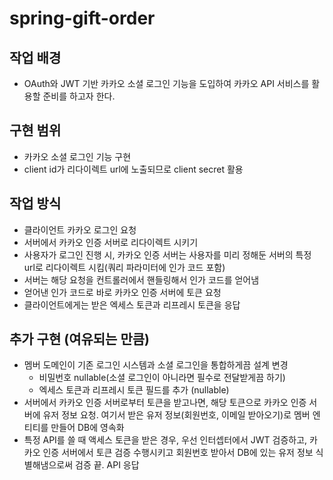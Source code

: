 # spring-gift-order

## 작업 배경
- OAuth와 JWT 기반 카카오 소셜 로그인 기능을 도입하여 카카오 API 서비스를 활용할 준비를 하고자 한다.


## 구현 범위
- 카카오 소셜 로그인 기능 구현
- client id가 리다이렉트 url에 노출되므로 client secret 활용


## 작업 방식
- 클라이언트 카카오 로그인 요청
- 서버에서 카카오 인증 서버로 리다이렉트 시키기
- 사용자가 로그인 진행 시, 카카오 인증 서버는 사용자를 미리 정해둔 서버의 특정 url로 리다이렉트 시킴(쿼리 파라미터에 인가 코드 포함)
- 서버는 해당 요청을 컨트롤러에서 핸들링해서 인가 코드를 얻어냄
- 얻어낸 인가 코드로 바로 카카오 인증 서버에 토큰 요청
- 클라이언트에게는 받은 엑세스 토큰과 리프레시 토큰을 응답


## 추가 구현 (여유되는 만큼)
- 멤버 도메인이 기존 로그인 시스템과 소셜 로그인을 통합하게끔 설계 변경
    - 비밀번호 nullable(소셜 로그인이 아니라면 필수로 전달받게끔 하기)
    - 엑세스 토큰과 리프레시 토큰 필드를 추가 (nullable)
- 서버에서 카카오 인증 서버로부터 토큰을 받고나면, 해당 토큰으로 카카오 인증 서버에 유저 정보 요청. 여기서 받은 유저 정보(회원번호, 이메일 받아오기)로 멤버 엔티티를 만들어 DB에 영속화
- 특정 API를 쓸 때 액세스 토큰을 받은 경우, 우선 인터셉터에서 JWT 검증하고, 카카오 인증 서버에서 토큰 검증 수행시키고 회원번호 받아서 DB에 있는 유저 정보 식별해냄으로써 검증 끝. API 응답
